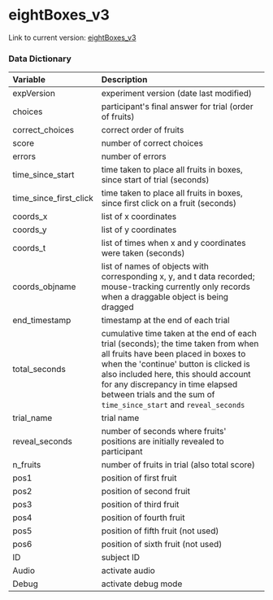 # eightBoxes\_v3

Link to current version: [eightBoxes\_v3](https://intr-eeg.github.io/eightBoxes_v3/)

### Data Dictionary

Variable                  | Description
:------------------------ | :--------------------------------------------------
expVersion                | experiment version (date last modified)
choices                   | participant's final answer for trial (order of fruits)
correct\_choices          | correct order of fruits
score                     | number of correct choices
errors                    | number of errors
time\_since\_start        | time taken to place all fruits in boxes, since start of trial (seconds)
time\_since\_first\_click | time taken to place all fruits in boxes, since first click on a fruit (seconds)
coords\_x                 | list of x coordinates
coords\_y                 | list of y coordinates
coords\_t                 | list of times when x and y coordinates were taken (seconds)
coords\_objname           | list of names of objects with corresponding x, y, and t data recorded; mouse-tracking currently only records when a draggable object is being dragged
end\_timestamp            | timestamp at the end of each trial
total\_seconds            | cumulative time taken at the end of each trial (seconds); the time taken from when all fruits have been placed in boxes to when the 'continue' button is clicked is also included here, this should account for any discrepancy in time elapsed between trials and the sum of `time_since_start` and `reveal_seconds`
trial\_name               | trial name
reveal\_seconds           | number of seconds where fruits' positions are initially revealed to participant
n\_fruits                 | number of fruits in trial (also total score)
pos1                      | position of first fruit
pos2                      | position of second fruit
pos3                      | position of third fruit
pos4                      | position of fourth fruit
pos5                      | position of fifth fruit (not used)
pos6                      | position of sixth fruit (not used)
ID                        | subject ID
Audio                     | activate audio
Debug                     | activate debug mode



